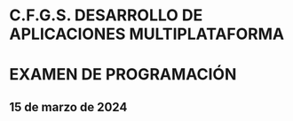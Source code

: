 # C.F.G.S. DESARROLLO DE APLICACIONES MULTIPLATAFORMA
# EXAMEN DE PROGRAMACIÓN
## 15 de marzo de 2024
